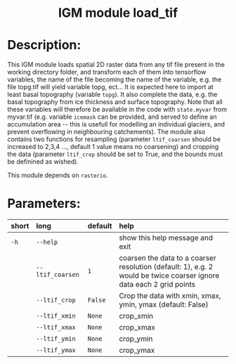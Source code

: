### <h1 align="center" id="title">IGM module load_tif </h1>

# Description:

This IGM module loads spatial 2D raster data from any tif file present in the working directory folder, and transform each of them into tensorflow variables, the name of the file becoming the name of the variable, e.g. the file topg.tif will yield variable topg, ect... It is expected here to import at least basal topography (variable `topg`). It also complete the data, e.g. the basal topography from ice thickness and surface topography. Note that all these variables will therefore be available in the code with `state.myvar` from myvar.tif (e.g. variable `icemask` can be provided, and served to define an accumulation area -- this is usefull for modelling an individual glaciers, and prevent overflowing in neighbouring catchements). The module also contains two functions for resampling (parameter `ltif_coarsen` should be increased to 2,3,4 ..., default 1 value means no coarsening) and cropping the data (parameter `ltif_crop` should be set to True, and the bounds must be definined as wished).

This module depends on `rasterio`.
 
# Parameters: 


|short|long|default|help|
| :--- | :--- | :--- | :--- |
|`-h`|`--help`||show this help message and exit|
||`--ltif_coarsen`|`1`|coarsen the data to a coarser resolution (default: 1), e.g. 2 would be twice coarser ignore data each 2 grid points|
||`--ltif_crop`|`False`|Crop the data with xmin, xmax, ymin, ymax (default: False)|
||`--ltif_xmin`|`None`|crop_xmin|
||`--ltif_xmax`|`None`|crop_xmax|
||`--ltif_ymin`|`None`|crop_ymin|
||`--ltif_ymax`|`None`|crop_ymax|
